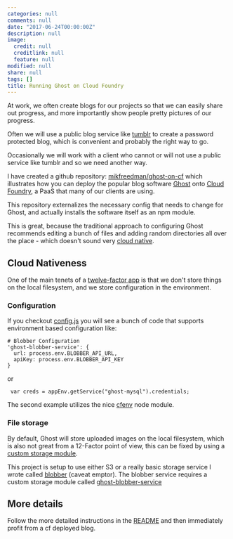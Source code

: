 ```yaml
---
categories: null
comments: null
date: "2017-06-24T00:00:00Z"
description: null
image:
  credit: null
  creditlink: null
  feature: null
modified: null
share: null
tags: []
title: Running Ghost on Cloud Foundry
---
```


At work, we often create blogs for our projects so that we can easily share out progress, and more importantly show people pretty pictures of our progress.

Often we will use a public blog service like [tumblr](https://www.tumblr.com/) to create a password protected blog, which is convenient and probably the right way to go.

Occasionally we will work with a client who cannot or will not use a public service like tumblr and so we need another way.

I have created a github repository: [mikfreedman/ghost-on-cf](https://github.com/mikfreedman/ghost-on-cf) which illustrates how you can deploy the popular blog software [Ghost](https://ghost.org/) onto [Cloud Foundry](https://www.cloudfoundry.org/), a PaaS that many of our clients are using.

This repository externalizes the necessary config that needs to change for Ghost, and actually installs the software itself as an npm module.

This is great, because the traditional approach to configuring Ghost recommends editing a bunch of files and adding random directories all over the place - which doesn't sound very [cloud native](https://pivotal.io/cloud-native).

## Cloud Nativeness

One of the main tenets of a [twelve-factor app](https://12factor.net/) is that we don't store things on the local filesystem, and we store configuration in the environment.

### Configuration

If you checkout [config.js](https://github.com/mikfreedman/ghost-on-cf/blob/master/config.js) you will see a bunch of code that supports environment based configuration like:

```
# Blobber Configuration
'ghost-blobber-service': {
  url: process.env.BLOBBER_API_URL,
  apiKey: process.env.BLOBBER_API_KEY
}
```

or 

```
 var creds = appEnv.getService("ghost-mysql").credentials;
```

The second example utilizes the nice [cfenv](https://github.com/cloudfoundry-community/node-cfenv) node module.

### File storage

By default, Ghost will store uploaded images on the local filesystem, which is also not great from a 12-Factor point of view, this can be fixed by using a [custom storage module](https://docs.ghost.org/docs/using-a-custom-storage-module).

This project is setup to use either S3 or a really basic storage service I wrote called [blobber](https://github.com/mikfreedman/blobber) (caveat emptor). The blobber service requires a custom storage module called [ghost-blobber-service](https://github.com/mikfreedman/ghost-blobber-service)

## More details

Follow the more detailed instructions in the [README](https://github.com/mikfreedman/ghost-on-cf/blob/master/README) and then immediately profit from a cf deployed blog.
